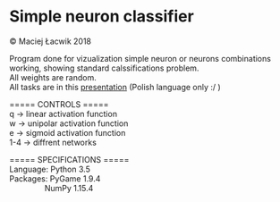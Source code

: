 # Simple neuron classifier
© Maciej Łacwik 2018 <br />

Program done for vizualization simple neuron or neurons combinations working, showing standard calssifications problem. <br />
All weights are random. <br />
All tasks are in this [presentation](./projekt1_sieci_wt_sr.pdf) (Polish language only :/ )

===== CONTROLS ===== <br />
q   -> linear activation function <br />
w   -> unipolar activation function <br />
e   -> sigmoid activation function <br />
1-4 -> diffrent networks <br />

===== SPECIFICATIONS ===== <br />
Language: Python 3.5 <br />
Packages: PyGame 1.9.4 <br />
&nbsp; &nbsp; &nbsp; &nbsp; &nbsp; &nbsp; &nbsp; &nbsp; NumPy 1.15.4 <br />

